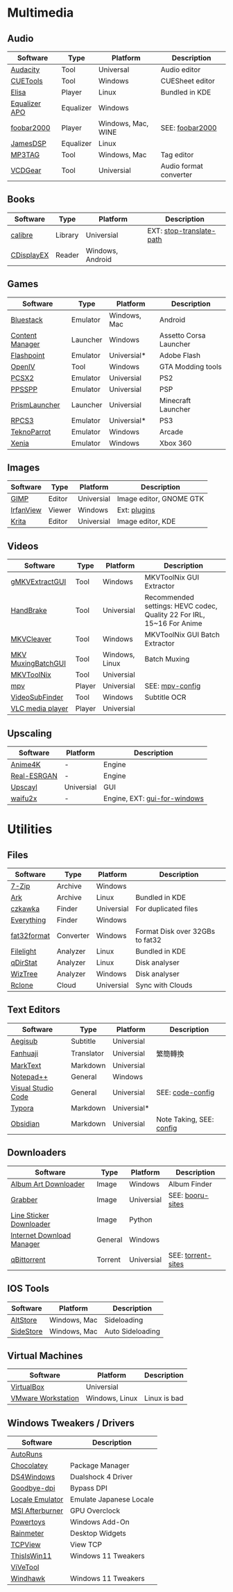 # Multimedia

## Audio

| Software                                                        | Type      | Platform           | Description            |
| --------------------------------------------------------------- | --------- | ------------------ | ---------------------- |
| [Audacity](https://www.audacityteam.org/)                       | Tool      | Universal          | Audio editor           |
| [CUETools](http://cue.tools/wiki/CUETools_Download)             | Tool      | Windows            | CUESheet editor        |
| [Elisa](https://apps.kde.org/en-gb/elisa/)                      | Player    | Linux              | Bundled in KDE         |
| [Equalizer APO](https://sourceforge.net/projects/equalizerapo/) | Equalizer | Windows            |                        |
| [foobar2000](https://www.foobar2000.org)                        | Player    | Windows, Mac, WINE | SEE: [foobar2000](Config.md#foobar2000)    |
| [JamesDSP](https://github.com/Audio4Linux/JDSP4Linux)           | Equalizer | Linux              |                        |
| [MP3TAG](https://www.mp3tag.de/en/index.html)                   | Tool      | Windows, Mac       | Tag editor             |
| [VCDGear](https://www.vcdgear.com/)                             | Tool      | Universial         | Audio format converter |

## Books

| Software                                  | Type    | Platform         | Description                                                                            |
| ----------------------------------------- | ------- | ---------------- | -------------------------------------------------------------------------------------- |
| [calibre](https://calibre-ebook.com/)     | Library | Universial       | EXT: [stop-translate-path](https://github.com/Cirn09/calibre-do-not-translate-my-path) |
| [CDisplayEX](https://www.cdisplayex.com/) | Reader  | Windows, Android |                                                                                        |

## Games

| Software                                              | Type     | Platform     | Description            |
| ----------------------------------------------------- | -------- | ------------ | ---------------------- |
| [Bluestack](https://www.bluestacks.com/tw/index.html) | Emulator | Windows, Mac | Android                |
| [Content Manager](https://acstuff.ru/app/)            | Launcher | Windows      | Assetto Corsa Launcher |
| [Flashpoint](https://flashpointarchive.org/)          | Emulator | Universial*  | Adobe Flash            |
| [OpenIV](https://openiv.com/)                         | Tool     | Windows      | GTA Modding tools      |
| [PCSX2](https://pcsx2.net/)                           | Emulator | Universial   | PS2                    |
| [PPSSPP](https://www.ppsspp.org/)                     | Emulator | Universial   | PSP                    |
| [PrismLauncher](https://prismlauncher.org/)           | Launcher | Universial   | Minecraft Launcher     |
| [RPCS3](https://rpcs3.net/)                           | Emulator | Universial*  | PS3                    |
| [TeknoParrot](https://teknoparrot.com/)               | Emulator | Windows      | Arcade                 |
| [Xenia](https://xenia.jp/)                            | Emulator | Windows      | Xbox 360               |

## Images

| Software                                            | Type   | Platform   | Description                                           |
| --------------------------------------------------- | ------ | ---------- | ----------------------------------------------------- |
| [GIMP](https://www.gimp.org/)                       | Editor | Universial | Image editor, GNOME GTK                               |
| [IrfanView](https://www.fosshub.com/IrfanView.html) | Viewer | Windows    | Ext: [plugins](https://www.irfanview.com/plugins.htm) |
| [Krita](https://krita.org)                          | Editor | Universial | Image editor, KDE                                     |

## Videos

| Software                                                              | Type   | Platform       | Description                                                           |
| --------------------------------------------------------------------- | ------ | -------------- | --------------------------------------------------------------------- |
| [gMKVExtractGUI](https://sourceforge.net/projects/gmkvextractgui)     | Tool   | Windows        | MKVToolNix GUI Extractor                                              |
| [HandBrake](https://handbrake.fr/)                                    | Tool   | Universial     | Recommended settings: HEVC codec, Quality 22 For IRL, 15~16 For Anime |
| [MKVCleaver](https://blogs.sapib.ca/apps/mkvcleaver/)                 | Tool   | Windows        | MKVToolNix GUI Batch Extractor                                        |
| [MKV MuxingBatchGUI](https://github.com/yaser01/mkv-muxing-batch-gui) | Tool   | Windows, Linux | Batch Muxing                                                          |
| [MKVToolNix](https://mkvtoolnix.download/)                            | Tool   | Universial     |                                                                       |
| [mpv](https://mpv.io/)                                                | Player | Universial     | SEE: [mpv-config]()                                                   |
| [VideoSubFinder](https://sourceforge.net/projects/videosubfinder/)    | Tool   | Windows        | Subtitle OCR                                                          |
| [VLC media player](https://www.videolan.org/vlc/)                     | Player | Universial     |                                                                       |

## Upscaling

| Software                                              | Platform   | Description                                                               |
| ----------------------------------------------------- | ---------- | ------------------------------------------------------------------------- |
| [Anime4K](https://github.com/bloc97/Anime4K)          | -          | Engine                                                                    |
| [Real-ESRGAN](https://github.com/xinntao/Real-ESRGAN) | -          | Engine                                                                    |
| [Upscayl](https://upscayl.org/)                       | Universial | GUI                                                                       |
| [waifu2x](https://github.com/nagadomi/waifu2x)        | -          | Engine, EXT: [gui-for-windows](https://github.com/lltcggie/waifu2x-caffe) |


# Utilities

## Files

| Software                                                      | Type      | Platform   | Description                     |
| ------------------------------------------------------------- | --------- | ---------- | ------------------------------- |
| [7-Zip](https://www.7-zip.org/)                               | Archive   | Windows    |                                 |
| [Ark](https://apps.kde.org/ark/)                              | Archive   | Linux      | Bundled in KDE                  |
| [czkawka](https://github.com/qarmin/czkawka)                  | Finder    | Universial | For duplicated files            |
| [Everything](https://www.voidtools.com/)                      | Finder    | Windows    |                                 |
| [fat32format](http://ridgecrop.co.uk/index.htm?guiformat.htm) | Converter | Windows    | Format Disk over 32GBs to fat32 |  |
| [Filelight](https://apps.kde.org/en-gb/filelight/)            | Analyzer  | Linux      | Bundled in KDE                  |
| [qDirStat](https://github.com/shundhammer/qdirstat)           | Analyzer  | Linux      | Disk analyser                   |
| [WizTree](https://diskanalyzer.com/)                          | Analyzer  | Windows    | Disk analyser                   |
| [Rclone](https://rclone.org/)                                 | Cloud     | Universial | Sync with Clouds                |

## Text Editors

| Software                                                          | Type       | Platform    | Description                  |
| ----------------------------------------------------------------- | ---------- | ----------- | ---------------------------- |
| [Aegisub](https://github.com/TypesettingTools/Aegisub)            | Subtitle   | Universial  |
| [Fanhuaji](https://github.com/Fanhuaji/Fanhuaji-GUI-by-James1201) | Translator | Universial  | 繁簡轉換                     |
| [MarkText](https://github.com/marktext/marktext)                  | Markdown   | Universial  |
| [Notepad++](https://notepad-plus-plus.org/)                       | General    | Windows     |                              |
| [Visual Studio Code](https://code.visualstudio.com/)              | General    | Universial  | SEE: [code-config]()         |
| [Typora](https://typora.io/)                                      | Markdown   | Universial* |                              |
| [Obsidian](https://obsidian.md/)                                  | Markdown   | Universial  | Note Taking, SEE: [config]() |

## Downloaders

| Software                                                                          | Type    | Platform   | Description                                                                               |
| --------------------------------------------------------------------------------- | ------- | ---------- | ----------------------------------------------------------------------------------------- |
| [Album Art Downloader](https://sourceforge.net/projects/album-art/)               | Image   | Windows    | Album Finder                                                                              |
| [Grabber](https://github.com/bionus/imgbrd-grabber/)                              | Image   | Universial | SEE: [booru-sites](https://github.com/akazahoko/config/wiki/Useful-Websites/#image-board) |
| [Line Sticker Downloader](https://github.com/doubleplusc/Line-sticker-downloader) | Image   | Python     |
| [Internet Download Manager](https://www.internetdownloadmanager.com/)             | General | Windows    |
| [qBittorrent](https://www.qbittorrent.org/)                                       | Torrent | Universial | SEE: [torrent-sites]()                                                                    |

## IOS Tools

| Software                           | Platform     | Description      |
| ---------------------------------- | ------------ | ---------------- |
| [AltStore](https://altstore.io/)   | Windows, Mac | Sideloading      |
| [SideStore](https://sidestore.io/) | Windows, Mac | Auto Sideloading |

## Virtual Machines

| Software                                                                                        | Platform       | Description  |
| ----------------------------------------------------------------------------------------------- | -------------- | ------------ |
| [VirtualBox](https://www.virtualbox.org/)                                                       | Universial     |              |
| [VMware Workstation](https://www.vmware.com/products/desktop-hypervisor/workstation-and-fusion) | Windows, Linux | Linux is bad |

## Windows Tweakers / Drivers

| Software                                                                      | Description             |
| ----------------------------------------------------------------------------- | ----------------------- |
| [AutoRuns](https://learn.microsoft.com/en-us/sysinternals/downloads/autoruns) |                         |
| [Chocolatey](https://chocolatey.org/)                                         | Package Manager         |
| [DS4Windows](http://ds4windows.com/)                                          | Dualshock 4 Driver      |
| [Goodbye-dpi](https://github.com/ValdikSS/GoodbyeDPI)                         | Bypass DPI              |
| [Locale Emulator](https://xupefei.github.io/Locale-Emulator/)                 | Emulate Japanese Locale |
| [MSI Afterburner](https://www.msi.com/Landing/afterburner/graphics-cards)     | GPU Overclock           |
| [Powertoys](https://docs.microsoft.com/en-us/windows/powertoys/)              | Windows Add-On          |
| [Rainmeter](https://www.rainmeter.net/)                                       | Desktop Widgets         |
| [TCPView](https://docs.microsoft.com/en-us/sysinternals/downloads/tcpview)    | View TCP                |
| [ThisIsWin11](https://github.com/builtbybel/ThisIsWin11)                      | Windows 11 Tweakers     |
| [ViVeTool](https://github.com/thebookisclosed/ViVe)                           |                         |
| [Windhawk](https://windhawk.net/)                                             | Windows 11 Tweakers     |

